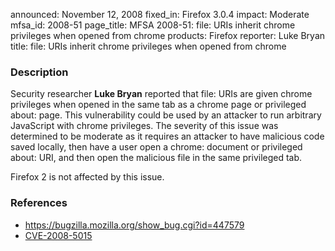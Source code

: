 announced: November 12, 2008
fixed_in: Firefox 3.0.4
impact: Moderate
mfsa_id: 2008-51
page_title: MFSA 2008-51: file: URIs inherit chrome privileges when opened from chrome
products: Firefox
reporter: Luke Bryan
title: file: URIs inherit chrome privileges when opened from chrome

<h3>Description</h3>

<p>Security researcher <strong>Luke Bryan</strong> reported that file:
URIs are given chrome privileges when opened in the same tab as a
chrome page or privileged about: page.  This vulnerability could be
used by an attacker to run arbitrary JavaScript with chrome
privileges.  The severity of this issue was determined to be moderate
as it requires an attacker to have malicious code saved locally, then
have a user open a chrome: document or privileged about: URI, and then
open the malicious file in the same privileged tab.</p>

<p class="note">Firefox 2 is not affected by this issue.</p>

<h3>References</h3>

<ul>
  <li><a href="https://bugzilla.mozilla.org/show_bug.cgi?id=447579">https://bugzilla.mozilla.org/show_bug.cgi?id=447579</a></li>
  <li><a class="ex-ref" href="http://cve.mitre.org/cgi-bin/cvename.cgi?name=CVE-2008-5015">CVE-2008-5015</a></li>
</ul>



